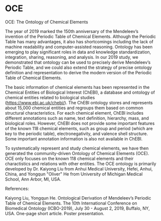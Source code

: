 # OCE
OCE: The Ontology of Chemical Elements

The year of 2019 marked the 150th anniversary of the Mendeleev’s invention of the Periodic Table of Chemical Elements. Although the Periodic Table has many advantages, it also has shortcomings including the lack of machine readability and computer-assisted reasoning. Ontology has been emerging to play significant roles in data and knowledge standardization, integration, sharing, reasoning, and analysis. In our 2019 study, we demonstrated that ontology can be used to precisely derive Mendeleev’s Periodic Table, and we could also extend the strategy of precise ontology definition and representation to derive the modern version of the Periodic Table of Chemical Elements. 

The basic information of chemical elements has been represented in the Chemical Entities of Biological Interest (ChEBI), a database and ontology of chemical entities related to biological studies (https://www.ebi.ac.uk/chebi/). The ChEBI ontology stores and represents about 15,000 chemical entities and regroups them based on common structural characteristics. For each chemical element, ChEBI includes different annotations such as name, text definition, hierarchy, mass, and biological roles. However, ChEBI does not provide some important features of the known 118 chemical elements, such as group and period (which are key to the periodic table), electronegativity, and valence shell structure. Some important annotation information is also not available in ChEBI. 

To systematically represent and study chemical elements, we have then generated the community-driven Ontology of Chemical Elements (OCE). OCE only focuses on the known 118 chemical elements and their charactistics and relations with other entities. The OCE ontology is primarily developed by Dr. Kaiyong Liu from Anhui Medical University, Hefei, Anhui, China, and Yongqun "Oliver" He from University of Michigan Medical School, Ann Arbor, MI, USA. 

References:

Kaiyong Liu, Yongqun He. Ontological Derivation of Mendeleev’s Periodic Table of Chemical Elements. The 10th International Conference on Biomedical Ontology (ICBO-2019), July 30 - August 2, 2019, Buffalo, NY, USA. One-page short article. Poster presentation. 
